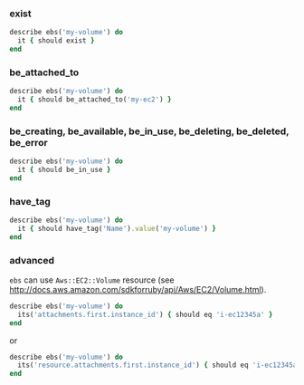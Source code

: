 ### exist

```ruby
describe ebs('my-volume') do
  it { should exist }
end
```

### be_attached_to

```ruby
describe ebs('my-volume') do
  it { should be_attached_to('my-ec2') }
end
```

### be_creating, be_available, be_in_use, be_deleting, be_deleted, be_error

```ruby
describe ebs('my-volume') do
  it { should be_in_use }
end
```

### have_tag

```ruby
describe ebs('my-volume') do
  it { should have_tag('Name').value('my-volume') }
end
```

### advanced

`ebs` can use `Aws::EC2::Volume` resource (see http://docs.aws.amazon.com/sdkforruby/api/Aws/EC2/Volume.html).

```ruby
describe ebs('my-volume') do
  its('attachments.first.instance_id') { should eq 'i-ec12345a' }
end
```

or

```ruby
describe ebs('my-volume') do
  its('resource.attachments.first.instance_id') { should eq 'i-ec12345a' }
end
```
